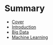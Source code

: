 # Summary

* [Cover](README.md)
* [Introduction](documentation/Introduction.md)
* [Big Data](documentation/BigData.md)
* [Machine Learning](MachineLearning.md)

